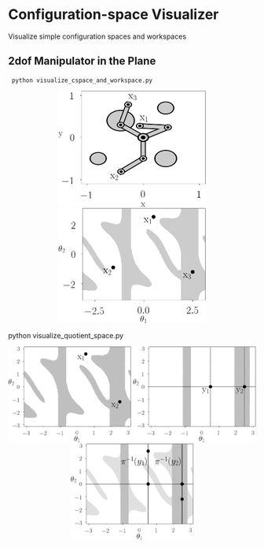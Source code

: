 # Configuration-space Visualizer

Visualize simple configuration spaces and workspaces

## 2dof Manipulator in the Plane

     python visualize_cspace_and_workspace.py

<p align="center">

<img src="https://github.com/aorthey/configuration-space-visualizer/raw/master/examples/manipulator2dof_workspace.png" width="300">
<img src="https://github.com/aorthey/configuration-space-visualizer/raw/master/examples/manipulator2dof_configuration_space.png" width="300">
 
</p>
     python visualize_quotient_space.py

<p align="center">

<img src="https://github.com/aorthey/configuration-space-visualizer/raw/master/examples/manipulator2dof_cspace_1.png" width="250">
<img src="https://github.com/aorthey/configuration-space-visualizer/raw/master/examples/manipulator2dof_cspace_2.png" width="250">
<img src="https://github.com/aorthey/configuration-space-visualizer/raw/master/examples/manipulator2dof_cspace_3.png" width="250">
 
</p>

